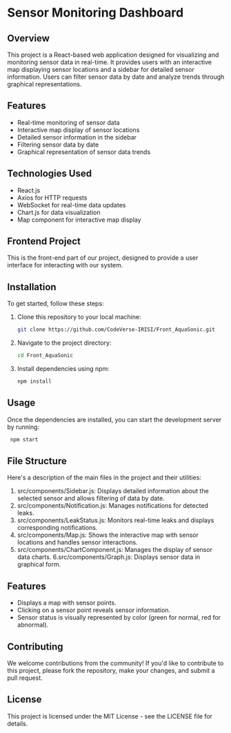 # Sensor Monitoring Dashboard

## Overview
This project is a React-based web application designed for visualizing and monitoring sensor data in real-time. It provides users with an interactive map displaying sensor locations and a sidebar for detailed sensor information. Users can filter sensor data by date and analyze trends through graphical representations.

## Features
- Real-time monitoring of sensor data
- Interactive map display of sensor locations
- Detailed sensor information in the sidebar
- Filtering sensor data by date
- Graphical representation of sensor data trends

## Technologies Used
- React.js
- Axios for HTTP requests
- WebSocket for real-time data updates
- Chart.js for data visualization
- Map component for interactive map display

## Frontend Project
This is the front-end part of our project, designed to provide a user interface for interacting with our system.

## Installation
To get started, follow these steps:
1. Clone this repository to your local machine:
    ```sh
    git clone https://github.com/CodeVerse-IRISI/Front_AquaSonic.git
    ```
2. Navigate to the project directory:
    ```sh
    cd Front_AquaSonic
    ```
3. Install dependencies using npm:
    ```sh
    npm install
    ```

## Usage
Once the dependencies are installed, you can start the development server by running:
```sh
 npm start
 ```
## File Structure
Here's a description of the main files in the project and their utilities:

1. src/components/Sidebar.js: Displays detailed information about the selected sensor and allows filtering of data by date.
2. src/components/Notification.js: Manages notifications for detected leaks.
3. src/components/LeakStatus.js: Monitors real-time leaks and displays corresponding notifications.
4. src/components/Map.js: Shows the interactive map with sensor locations and handles sensor interactions.
5. src/components/ChartComponent.js: Manages the display of sensor data charts.
6.src/components/Graph.js: Displays sensor data in graphical form.

## Features
- Displays a map with sensor points.
- Clicking on a sensor point reveals sensor information.
- Sensor status is visually represented by color (green for normal, red for abnormal).

## Contributing
   We welcome contributions from the community! If you'd like to contribute to this project, please fork the repository, make your changes, and submit a pull request.

## License
   This project is licensed under the MIT License - see the LICENSE file for details.
